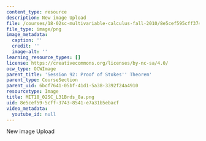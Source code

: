 ```yaml
---
content_type: resource
description: New image Upload
file: /courses/18-02sc-multivariable-calculus-fall-2010/8e5cef595cff37438541e7a31b5ebacf_MIT18_02SC_L31Brds_8a.png
file_type: image/png
image_metadata:
  caption: ''
  credit: ''
  image-alt: ''
learning_resource_types: []
license: https://creativecommons.org/licenses/by-nc-sa/4.0/
ocw_type: OCWImage
parent_title: 'Session 92: Proof of Stokes'' Theorem'
parent_type: CourseSection
parent_uid: 6bcf7641-05bf-41d1-5a38-3392f24a4910
resourcetype: Image
title: MIT18_02SC_L31Brds_8a.png
uid: 8e5cef59-5cff-3743-8541-e7a31b5ebacf
video_metadata:
  youtube_id: null
---
```

New image Upload